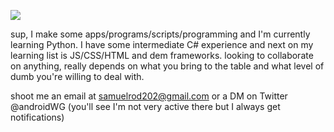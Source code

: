 ![](https://komarev.com/ghpvc/?username=androidwg&label=you%27re%20visitor%20%23&color=red)

sup, I make some apps/programs/scripts/programming and I'm currently learning Python. I have some intermediate C# experience and next on my learning list is JS/CSS/HTML and dem frameworks. looking to collaborate on anything, really depends on what you bring to the table and what level of dumb you're willing to deal with.

shoot me an email at samuelrod202@gmail.com or a DM on Twitter @androidWG (you'll see I'm not very active there but I always get notifications)
